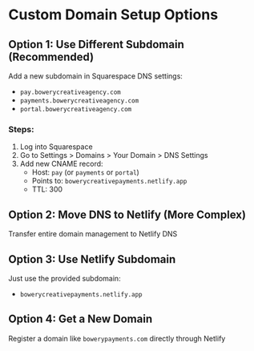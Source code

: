 # Custom Domain Setup Options

## Option 1: Use Different Subdomain (Recommended)
Add a new subdomain in Squarespace DNS settings:
- `pay.bowerycreativeagency.com`
- `payments.bowerycreativeagency.com`
- `portal.bowerycreativeagency.com`

### Steps:
1. Log into Squarespace
2. Go to Settings > Domains > Your Domain > DNS Settings
3. Add new CNAME record:
   - Host: `pay` (or `payments` or `portal`)
   - Points to: `bowerycreativepayments.netlify.app`
   - TTL: 300

## Option 2: Move DNS to Netlify (More Complex)
Transfer entire domain management to Netlify DNS

## Option 3: Use Netlify Subdomain
Just use the provided subdomain:
- `bowerycreativepayments.netlify.app`

## Option 4: Get a New Domain
Register a domain like `bowerypayments.com` directly through Netlify
